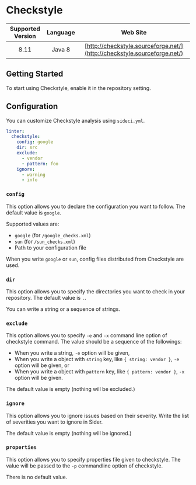 # Checkstyle

| Supported Version | Language | Web Site |
|:--:|:--:|:--:|
| 8.11 | Java 8 | [http://checkstyle.sourceforge.net/](http://checkstyle.sourceforge.net/) |

## Getting Started

To start using Checkstyle, enable it in the repository setting.

## Configuration

You can customize Checkstyle analysis using `sideci.yml`.

```yaml
linter:
  checkstyle:
    config: google
    dir: src
    exclude:
      - vendor
      - pattern: foo
    ignore:
      - warning
      - info
```

### `config`

This option allows you to declare the configuration you want to follow. The default value is `google`.

Supported values are:

* `google` \(for `/google_checks.xml`\)
* `sun` \(for `/sun_checks.xml`\)
* Path to your configuration file

When you write `google` or `sun`, config files distributed from Checkstyle are used.

### `dir`

This option allows you to specify the directories you want to check in your repository. The default value is `.`.

You can write a string or a sequence of strings.

### `exclude`

This option allows you to specify `-e` and `-x` command line option of checkstyle command. The value should be a sequence of the followings:

* When you write a string, `-e` option will be given,
* When you write a object with `string` key, like `{ string: vendor }`, `-e` option will be given, or
* When you write a object with `pattern` key, like `{ pattern: vendor }`, `-x` option will be given.

The default value is empty \(nothing will be excluded.\)

### `ignore`

This option allows you to ignore issues based on their severity. Write the list of severities you want to ignore in Sider.

The default value is empty \(nothing will be ignored.\)

### `properties`

This option allows you to specify properties file given to checkstyle. The value will be passed to the `-p` commandline option of checkstyle.

There is no default value.

